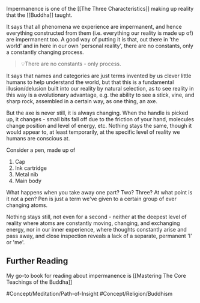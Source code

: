 Impermanence is one of the [[The Three Characteristics]] making up reality that the [[Buddha]] taught.

It says that all phenomena we experience are impermanent, and hence everything constructed from them (i.e. everything our reality is made up of) are impermanent too.
A good way of putting it is that, out there in 'the world' and in here in our own 'personal reality', there are no constants, only a constantly changing process.

> 💡There are no constants - only process.

It says that names and categories are just terms invented by us clever little humans to help understand the world, but that this is a fundamental illusion/delusion built into our reality by natural selection, as to see reality in this way is a  evolutionary advantage, e.g. the ability to see a stick, vine, and sharp rock, assembled in a certain way, as one thing, an axe.

But the axe is never still, it is always changing. When the handle is picked up, it changes - small bits fall off due to the friction of your hand, molecules change position and level of energy, etc. Nothing stays the same, though it would appear to, at least temporarily, at the specific level of reality we humans are conscious at.

Consider a pen, made up of 
1. Cap
2. Ink cartridge
3. Metal nib
4. Main body

What happens when you take away one part? Two? Three? At what point is it not a pen? Pen is just a term we've given to a certain group of ever changing atoms.

Nothing stays still, not even for a second - neither at the deepest level of reality where atoms are constantly moving, changing, and exchanging energy, nor in our inner experience, where thoughts constantly arise and pass away, and close inspection reveals a lack of a separate, permanent 'I' or 'me'.


## Further Reading
My go-to book for reading about impermanence is [[Mastering The Core Teachings of the Buddha]]



#Concept/Meditation/Path-of-Insight #Concept/Religion/Buddhism 